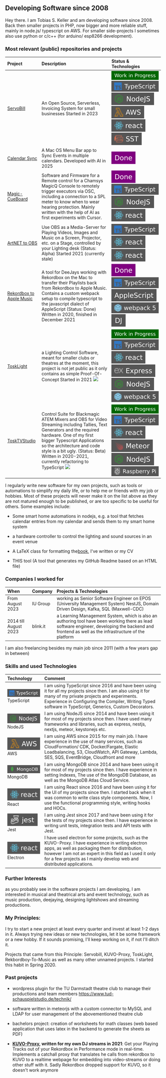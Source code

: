 ## Developing Software since 2008

Hey there. I am Tobias S. Keller and am developing software since 2008. Back   then smaller projects in PHP, now bigger and more reliable stuff, mainly in   node.js/ typescript on AWS. For smaller side-projects I sometimes also use   python or c/c++ (for arduino/ esp8266 development).

### Most relevant (public) repositories and projects

| Project                                                                                  | Description                                                                                                                                                                                                                                                                                                                                                                                                                      | Status & Technologies                                                                                                                                                                                                                                                                                                                                                      |
|:-----------------------------------------------------------------------------------------|:---------------------------------------------------------------------------------------------------------------------------------------------------------------------------------------------------------------------------------------------------------------------------------------------------------------------------------------------------------------------------------------------------------------------------------|:---------------------------------------------------------------------------------------------------------------------------------------------------------------------------------------------------------------------------------------------------------------------------------------------------------------------------------------------------------------------------|
| [ServoBill](https://servobill.de)                                                        | An Open Source, Serverless, Invoicing System for small businesses   Started         in 2023                                                                                                                                                                                                                                                                                                                                      | ![type-wip](/badges/badge-msg_WorkinProgress_c_006600.svg)    ![tech-ts](/badges/badge-msg_TypeScript_l_typescript.svg)    ![tech-node](/badges/badge-msg_NodeJS_l_nodedotjs.svg)    ![tech-aws](/badges/badge-msg_AWS_l_awslambda.svg)    ![tech-react](/badges/badge-msg_react_l_react.svg)    ![tech-sst](/badges/badge-msg_SST_l_sst.svg)                              |
| [Calendar Sync](https://github.com/kellertobias/calendar-sync)                           | A Mac OS Menu Bar app to Sync Events in multiple calendars. Developed with AI in 2025                                                                                                                                                                                                                                                                                                                                            | ![type-done](/badges/badge-msg_Done_c_purple.svg)                                                                                                                                                                                                                                                                                                                          |
| [Magic-CueBoard](https://github.com/kellertobias/magic-cueboard)                         | Software and Firmware for a Remote control for a Chamsys MagicQ Console to remotely trigger executors via OSC, including a connection to a SPL meter to know when to wear hearing protection. Mainly written with the help of AI as first experiments with Cursor.                                                                                                                                                               | ![type-done](/badges/badge-msg_Done_c_purple.svg)    ![tech-ts](/badges/badge-msg_TypeScript_l_typescript.svg)    ![tech-node](/badges/badge-msg_NodeJS_l_nodedotjs.svg)      ![tech-react](/badges/badge-msg_react_l_react.svg)                                                                                                                                           |
| [ArtNET to OBS](https://github.com/kellertobias/artnet-to-obs)                           | Use OBS as a Media-Server for Playing Videos, Images and Music on a         Screen, Projector, etc. on a Stage, controlled by your Lighting desk   (Status:         Alpha)   Started 2021 (currently stale)                                                                                                                                                                                                                      | ![tech-ts](/badges/badge-msg_TypeScript_l_typescript.svg)    ![tech-electron](/badges/badge-msg_react_l_react.svg)    ![tech-react](/badges/badge-msg_react_l_react.svg)                                                                                                                                                                                                   |
| [Rekordbox to Apple Music](https://github.com/kellertobias/rekordbox-to-music-playlists) | A tool for DeeJays working with Rekordbox on the Mac to transfer their         Playlists back from Rekordbox to Apple Music. Contains a custom webpack         setup to compile typescript to the javascript dialect of AppleScript   (Status:         Done)   Written in 2020, finished in December 2021                                                                                                                        | ![type-done](/badges/badge-msg_Done_c_purple.svg)    ![tech-ts](/badges/badge-msg_TypeScript_l_typescript.svg)    ![tech-as](/badges/badge-msg_AppleScript_l_applescript.svg)    ![tech-webpack](/badges/badge-msg_webpack5_l_webpack.svg)    ![tech-dj](/badges/badge-msg_DJ_l_recordbox.svg)                                                                             |
| [ToskLight](https://github.com/kellertobias/tosklight)                                   | a Lighting Control Software, meant for smaller clubs or theatres   at the moment, this project is not jet public as it only contains         as simple Proof-Of-Concept   Started in 2021   ![](https://github.com/kellertobias/tosklight/raw/main/mockups/Status%20Bar%20Only)                                                                                                                                                  | ![type-wip](/badges/badge-msg_WorkinProgress_c_006600.svg)    ![tech-ts](/badges/badge-msg_TypeScript_l_typescript.svg)    ![tech-react](/badges/badge-msg_react_l_react.svg)    ![tech-express](/badges/badge-msg_Express_l_express.svg)    ![tech-node](/badges/badge-msg_NodeJS_l_nodedotjs.svg)    ![tech-webpack](/badges/badge-msg_webpack5_l_webpack.svg)           |
| [ToskTVStudio](https://github.com/kellertobias/tosk-studio)                              | Control Suite for Blackmagic ATEM Mixers and OBS for Video Streaming         including Tallies, Text Generators and the required hardware. One of my         first bigger Typescript Applications so the architecture and code style         is a bit ugly.   (Status: Beta)   Written in 2020-2021, currently refactoring to         TypeScript      ![](https://github.com/kellertobias/tosk-studio/raw/master/docs/desk.jpg)  | ![type-wip](/badges/badge-msg_WorkinProgress_c_006600.svg)    ![tech-ts](/badges/badge-msg_TypeScript_l_typescript.svg)    ![tech-react](/badges/badge-msg_react_l_react.svg)    ![tech-meteor](/badges/badge-msg_Meteor_l_meteor.svg)    ![tech-node](/badges/badge-msg_NodeJS_l_nodedotjs.svg)    ![tech-raspberry](/badges/badge-msg_RaspberryPi_l_raspberrypi.svg)     |



I regularly write new software for my own projects, such as tools or   automations to simplify my daily life, or to help me or friends with my job or   hobbies. Most of these projects will never make it on the list above as they   are not matured enough to be published, or are too specific to be useful for   others. Some examples include:

- Some smart home automations in nodejs, e.g. a tool that fetches calendar     entries from my calendar and sends them to my smart home system

- a hardware controller to control the lighting and sound sources in an event     venue

- A LaTeX class for formatting the[book](https://www.tobisk.de/deadline), I've written or my CV

- THIS tool (A tool that generates my GitHub Readme based on an HTML file)



### Companies I worked for

| When                  | Company  | Projects & Technologies                                                                                                                                                                                      |
|:----------------------|:---------|:-------------------------------------------------------------------------------------------------------------------------------------------------------------------------------------------------------------|
| From August 2023      | IU Group | working as Senior Software Engineer on EPOS (University Management         System)   NestJS, Domain Driven Design, Kafka, SQL (Maxwell-CDC)                                                                  |
| 2014 till August 2023 | blink.it | a Learning Management System, which is also an authoring tool   have been working there as lead software engineer, developing the         backend and frontend as well as the infrastructure of the platform |


I am also freelancing besides my main job since 2011 (with a few years gap in   between)

### Skills and used Technologies

| Technology                                                           | Comment                                                                                                                                                                                                                                                                                                             |
|:---------------------------------------------------------------------|:--------------------------------------------------------------------------------------------------------------------------------------------------------------------------------------------------------------------------------------------------------------------------------------------------------------------|
| ![tech-ts](/badges/badge-msg_TypeScript_l_typescript.svg) TypeScript | I am using TypeScript since 2016 and have been using it for all my         projects since then. I am also using it for many of my private projects         and experiments. Experience in Configuring the Compiler, Writing Typed         software in TypeScript, Generics, Custom Decorators.                      |
| ![tech-node](/badges/badge-msg_NodeJS_l_nodedotjs.svg) NodeJS        | I am using NodeJS since 2014 and have been using it for most of my         projects since then. I have used many frameworks and libraries, such as         express, nestjs, nextjs, meteor, keystonejs etc.                                                                                                         |
| ![tech-aws](/badges/badge-msg_AWS_l_awslambda.svg) AWS               | I am using AWS since 2015 for my main job. I have experience in the use         of many services, such as CloudFormation/ CDK, Docker/Fargate, Elastic         Loadbalancing, S3, CloudWatch, API Gateway, Lambda, SES, SQS,         EventBridge, Cloudfront and more                                               |
| ![tech-mongo](/badges/badge-msg_MongoDB_l_mongodb.svg) MongoDB       | I am using MongoDB since 2014 and have been using it for most of my         projects since then. I have experience in setting Indexes, The use of         the MongoDB Database, as well as the MongoDB Atlas Cloud Service.                                                                                         |
| ![tech-react](/badges/badge-msg_react_l_react.svg) React             | I am using React since 2016 and have been using it for the UI of my         projects since then. I started back when it was common to write class         style components. Now, I use the functional programming style, writing         hooks and HOCs.                                                            |
| ![tech-jest](/badges/badge-msg_jest_l_jest.svg) Jest                 | I am using Jest since 2017 and have been using it for the tests of my         projects since then. I have experience in writing unit tests,         integration tests and API tests with Jest.                                                                                                                      |
| ![tech-electron](/badges/badge-msg_react_l_react.svg) Electron       | I have used electron for some projects, such as the KUVO-Proxy. I have         experience in writing electron apps, as well as packaging them for         distribution, however I am not an expert in this field as I used it only         for a few projects as I mainly develop web and distributed applications. |


### Further Interests

as you probably see in the software projects I am developing, I am interested   in musical and theatrical arts and event technology, such as music production,   deejaying, designing lightshows and streaming productions.

### My Principles:

I try to start a new project at least every quarter and invest at least 1-2   days in it. Always trying new ideas or new technologies, let it be some   framework or a new hobby. If it sounds promising, I'll keep working on it, if   not I'll ditch it.

Projects that came from this Principle: Servobill, KUVO-Proxy, ToskLight,   Rekbordboy-To-Music as well as many other unnamed projects. I started this   habit in Spring 2020.

### Past projects

- wordpress plugin for the TU Darmstadt theatre club to manage their     productions and team members https://www.tud-schauspielstudio.de/technik/

- software written in meteorjs with a custom connector to MySQL and LDAP for     user management of the abovementioned theatre club

- bachelors project: creation of worksheets for math classes (web based     application that uses latex in the backend to generate the sheets as PDF)

- **[KUVO-Proxy](https://github.com/kellertobias/kuvo-proxy),       written for my own DJ streams in 2021**: Get your Playing Tracks out of your Rekordbox in Performance mode in     real-time. Implements a catchall proxy that translates he calls from     rekordbox to KUVO to a realtime webpage for embedding into video-streams or     doing other stuff with it. Sadly Rekordbox dropped support for KUVO, so it     doesn't work anymore



